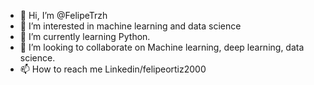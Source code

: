 - 👋 Hi, I’m @FelipeTrzh
- 👀 I’m interested in machine learning and data science
- 🌱 I’m currently learning Python.
- 💞️ I’m looking to collaborate on Machine learning, deep learning, data science.
- 📫 How to reach me Linkedin/felipeortiz2000

<!---
FelipeTrzh/FelipeTrzh is a ✨ special ✨ repository because its `README.md` (this file) appears on your GitHub profile.
You can click the Preview link to take a look at your changes.
--->
